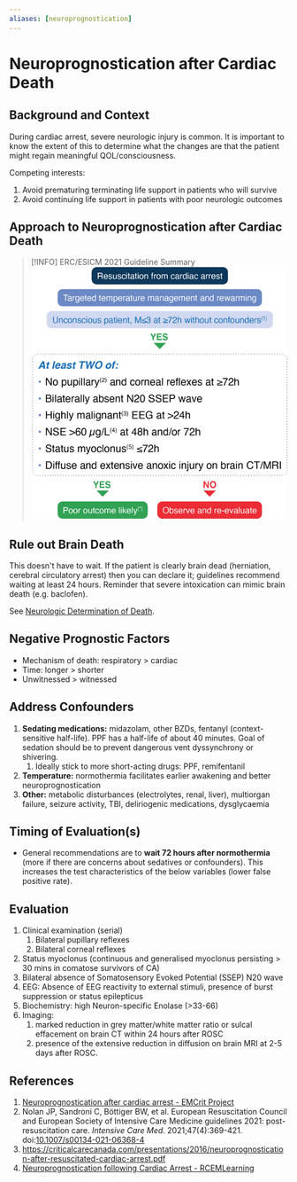 ```yaml
---
aliases: [neuroprognostication]
---
```

# Neuroprognostication after Cardiac Death
## Background and Context
During cardiac arrest, severe neurologic injury is common. It is important to know the extent of this to determine what the changes are that the patient might regain meaningful QOL/consciousness.

Competing interests:
1) Avoid prematuring terminating life support in patients who will survive
2) Avoid continuing life support in patients with poor neurologic outcomes

## Approach to Neuroprognostication after Cardiac Death

> [!INFO] ERC/ESICM 2021 Guideline Summary
> ![](_attachments/134_2021_6368_Fig4_HTML%201.jpg)

## Rule out Brain Death
This doesn't have to wait. If the patient is clearly brain dead (herniation, cerebral circulatory arrest) then you can declare it; guidelines recommend waiting at least 24 hours. Reminder that severe intoxication can mimic brain death (e.g. baclofen).

See [Neurologic Determination of Death](Neurologic%20Determination%20of%20Death.md).

## Negative Prognostic Factors
- Mechanism of death: respiratory > cardiac
- Time: longer > shorter
- Unwitnessed > witnessed

## Address Confounders
1. **Sedating medications:** midazolam, other BZDs, fentanyl (context-sensitive half-life). PPF has a half-life of about 40 minutes. Goal of sedation should be to prevent dangerous vent dyssynchrony or shivering.
	1. Ideally stick to more short-acting drugs: PPF, remifentanil
2. **Temperature:** normothermia facilitates earlier awakening and better neuroprognostication
3. **Other:** metabolic disturbances (electrolytes, renal, liver), multiorgan failure, seizure activity, TBI, deliriogenic medications, dysglycaemia

## Timing of Evaluation(s)
- General recommendations are to **wait 72 hours after normothermia** (more if there are concerns about sedatives or confounders). This increases the test characteristics of the below variables (lower false positive rate).

## Evaluation
1. Clinical examination (serial)
	1. Bilateral pupillary reflexes
	2. Bilateral corneal reflexes
2. Status myoclonus (continuous and generalised myoclonus persisting > 30 mins in comatose survivors of CA)
3. Bilateral absence of Somatosensory Evoked Potential (SSEP) N20 wave
4. EEG: Absence of EEG reactivity to external stimuli, presence of burst suppression or status epilepticus
5. Biochemistry: high Neuron-specific Enolase (>33-66)
6. Imaging:
	1. marked reduction in grey matter/white matter ratio or sulcal effacement on brain CT within 24 hours after ROSC
	2. presence of the extensive reduction in diffusion on brain MRI at 2-5 days after ROSC.

## References
1. [Neuroprognostication after cardiac arrest - EMCrit Project](https://emcrit.org/ibcc/np/)
2. Nolan JP, Sandroni C, Böttiger BW, et al. European Resuscitation Council and European Society of Intensive Care Medicine guidelines 2021: post-resuscitation care. _Intensive Care Med_. 2021;47(4):369-421. doi:[10.1007/s00134-021-06368-4](https://doi.org/10.1007/s00134-021-06368-4)
3. https://criticalcarecanada.com/presentations/2016/neuroprognostication-after-resuscitated-cardiac-arrest.pdf
4. [Neuroprognostication following Cardiac Arrest - RCEMLearning](https://www.rcemlearning.co.uk/reference/neuroprognostication-following-cardiac-arrest/)